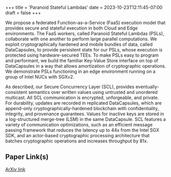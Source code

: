 +++
title = 'Paranoid Stateful Lambdas'
date = 2023-10-23T12:11:45-07:00
draft = false
+++

We propose a federated Function-as-a-Service (FaaS) execution model that provides secure and stateful execution in both Cloud and Edge environments. The FaaS workers, called Paranoid Stateful Lambdas (PSLs), collaborate with one another to perform large parallel computations. We exploit cryptographically hardened and mobile bundles of data, called DataCapsules, to provide persistent state for our PSLs, whose execution is protected using hardware-secured TEEs. To make PSLs easy to program and performant, we build the familiar Key-Value Store interface on top of DataCapsules in a way that allows amortization of cryptographic operations. We demonstrate PSLs functioning in an edge environment running on a group of Intel NUCs with SGXv2.

As described, our Secure Concurrency Layer (SCL), provides eventually-consistent semantics over written values using untrusted and unordered multicast. All SCL communication is encrypted, unforgeable, and private. For durability, updates are recorded in replicated DataCapsules, which are append-only cryptographically-hardened blockchain with confidentiality, integrity, and provenance guarantees. Values for inactive keys are stored in a log-structured merge-tree (LSM) in the same DataCapsule. SCL features a variety of communication optimizations, such as an efficient message passing framework that reduces the latency up to 44x from the Intel SGX SDK, and an actor-based cryptographic processing architecture that batches cryptographic operations and increases throughput by 81x.

## Paper Link(s)

[ArXiv link](https://arxiv.org/abs/2210.11703)